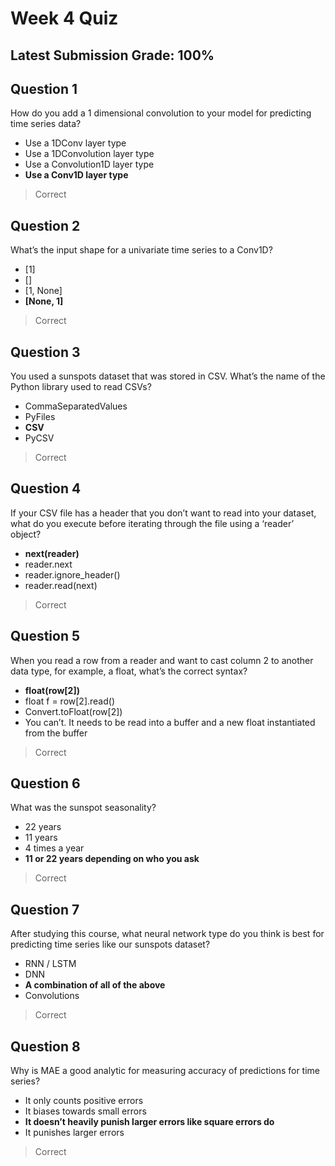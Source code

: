 # Week 4 Quiz
## Latest Submission Grade: 100%

## Question 1
How do you add a 1 dimensional convolution to your model for predicting time series data?
* Use a 1DConv layer type
* Use a 1DConvolution layer type
* Use a Convolution1D layer type
* **Use a Conv1D layer type**
> Correct

## Question 2
What’s the input shape for a univariate time series to a Conv1D? 
* [1]
* []
* [1, None]
* **[None, 1]**
> Correct

## Question 3
You used a sunspots dataset that was stored in CSV. What’s the name of the Python library used to read CSVs?
* CommaSeparatedValues
* PyFiles
* **CSV**
* PyCSV
> Correct

## Question 4
If your CSV file has a header that you don’t want to read into your dataset, what do you execute before iterating through the file using a ‘reader’ object?
*  **next(reader)**
* reader.next
* reader.ignore_header()
* reader.read(next)
> Correct

## Question 5
When you read a row from a reader and want to cast column 2 to another data type, for example, a float, what’s the correct syntax?
* **float(row[2])**
* float f = row[2].read()
* Convert.toFloat(row[2])
* You can’t. It needs to be read into a buffer and a new float instantiated from the buffer
> Correct

## Question 6
What was the sunspot seasonality?
* 22 years
* 11 years
* 4 times a year
* **11 or 22 years depending on who you ask**
> Correct

## Question 7
After studying this course, what neural network type do you think is best for predicting time series like our sunspots dataset?
* RNN / LSTM
* DNN
* **A combination of all of the above**
* Convolutions
> Correct

## Question 8
Why is MAE a good analytic for measuring accuracy of predictions for time series?
* It only counts positive errors
* It biases towards small errors
* **It doesn’t heavily punish larger errors like square errors do**
* It punishes larger errors 
> Correct
